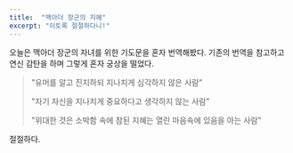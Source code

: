```yaml
---
title:  "맥아더 장군의 지혜"
excerpt: "이토록 절절하다니!"
---
```


오늘은 맥아더 장군의 자녀를 위한 기도문을 혼자 번역해봤다.
기존의 번역을 참고하고 연신 감탄을 하며 그렇게 혼자 궁상을 떨었다.
><p>"유머를 알고 진지하되 지나치게 심각하지 않은 사람"</p>
><p>"자기 자신을 지나치게 중요하다고 생각하지 않는 사람"</p>
><p>"위대한 것은 소박함 속에 참된 지혜는 열린 마음속에 있음을 아는 사람"</p>
<p>절절하다.</p>
